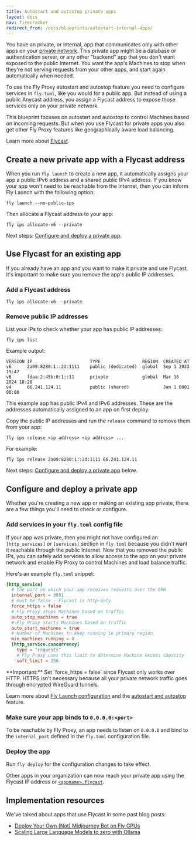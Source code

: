 ```yaml
---
title: Autostart and autostop private apps
layout: docs
nav: firecracker
redirect_from: /docs/blueprints/autostart-internal-apps/
---
```


You have an private, or internal, app that communicates only with other apps on your [private network](/docs/networking/private-networking/). This private app might be a database or authentication server, or any other "backend" app that you don't want exposed to the public Internet. You want the app's Machines to stop when they're not serving requests from your other apps, and start again automatically when needed.

To use the Fly Proxy autostart and autostop feature you need to configure services in `fly.toml`, like you would for a public app. But instead of using a public Anycast address, you assign a Flycast address to expose those services only on your private network.

This blueprint focuses on autostart and autostop to control Machines based on incoming requests. But when you use Flycast for private apps you also get other Fly Proxy features like geographically aware load balancing.

Learn more about [Flycast](/docs/networking/private-networking/#flycast-private-fly-proxy-services).

## Create a new private app with a Flycast address

When you run `fly launch` to create a new app, it automatically assigns your app a public IPv6 address and a shared public IPv4 address. If you know your app won't need to be reachable from the Internet, then you can inform Fly Launch with the following option:

```
fly launch --no-public-ips
```

Then allocate a Flycast address to your app:

```
fly ips allocate-v6 --private
```

Next steps: [Configure and deploy a private app](#configure-and-deploy-a-private-app).

## Use Flycast for an existing app

If you already have an app and you want to make it private and use Flycast, it's important to make sure you remove the app's public IP addresses.

### Add a Flycast address

```
fly ips allocate-v6 --private
```

### Remove public IP addresses

List your IPs to check whether your app has public IP addresses:

```
fly ips list
```

Example output:

```
VERSION	IP                  	TYPE              	REGION	CREATED AT
v6     	2a09:8280:1::2d:1111	public (dedicated)	global	Sep 1 2023 19:47
v6     	fdaa:2:45b:0:1::11  	private           	global	Mar 16 2024 18:20
v4     	66.241.124.11       	public (shared)   	      	Jan 1 0001 00:00
```

This example app has public IPv4 and IPv6 addresses. These are the addresses automatically assigned to an app on first deploy.

Copy the public IP addresses and run the `release` command to remove them from your app:

```
fly ips release <ip address> <ip address> ...
```

For example:

```
fly ips release 2a09:8280:1::2d:1111 66.241.124.11
```

Next steps: [Configure and deploy a private app](#configure-and-deploy-a-private-app) below.

## Configure and deploy a private app

Whether you're creating a new app or making an existing app private, there are a few things you'll need to check or configure.

### Add services in your `fly.toml` config file

If your app was private, then you might not have configured an `[http_services]` or `[services]` section in `fly.toml` because you didn't want it reachable through the public Internet. Now that you removed the public IPs, you can safely add services to allow access to the app on your private network and enable Fly Proxy to control Machines and load balance traffic.

Here's an example `fly.toml` snippet:

```toml
[http_service]
  # the port on which your app receives requests over the 6PN
  internal_port = 8081
  # must be false - Flycast is http-only
  force_https = false
  # Fly Proxy stops Machines based on traffic
  auto_stop_machines = true
  # Fly Proxy starts Machines based on traffic
  auto_start_machines = true
  # Number of Machines to keep running in primary region
  min_machines_running = 0
  [http_service.concurrency]
    type = "requests"
    # Fly Proxy uses this limit to determine Machine excess capacity
    soft_limit = 250
```

<div class="important icon">
**Important:** Set `force_https = false` since Flycast only works over HTTP.  HTTPS isn't necessary because all your private network traffic goes through encrypted WireGuard tunnels.
</div>

Learn more about [Fly Launch configuration](https://docs/reference/configuration/) and the [autostart and autostop](https:///docs/apps/autostart-stop/) feature.

### Make sure your app binds to `0.0.0.0:<port>`

To be reachable by Fly Proxy, an app needs to listen on `0.0.0.0` and bind to the `internal_port` defined in the `fly.toml` configuration file.

### Deploy the app 

Run `fly deploy` for the configuration changes to take effect.

Other apps in your organization can now reach your private app using the Flycast IP address or  [`<appname>.flycast`](/docs/networking/private-networking/#flycast-and-fly-io-dns).

## Implementation resources

We've talked about apps that use Flycast in some past blog posts:

- [Deploy Your Own (Not) Midjourney Bot on Fly GPUs](https://fly.io/blog/not-midjourney-bot/) 
- [Scaling Large Language Models to zero with Ollama](https://fly.io/blog/scaling-llm-ollama/) 

